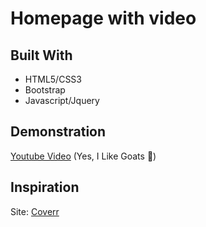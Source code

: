 # Homepage with video

## Built With

* HTML5/CSS3
* Bootstrap
* Javascript/Jquery

## Demonstration
[Youtube Video](https://youtu.be/hzfiDsHIZc8)
(Yes, I Like Goats 🐐)

## Inspiration

Site: [Coverr](http://coverr.co/)